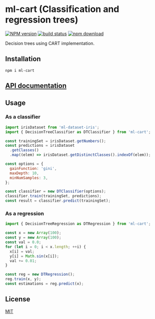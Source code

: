 # ml-cart (Classification and regression trees)

[![NPM version][npm-image]][npm-url]
[![build status][ci-image]][ci-url]
[![npm download][download-image]][download-url]

Decision trees using CART implementation.

## Installation

`npm i ml-cart`

## [API documentation](http://mljs.github.io/decision-tree-cart/)

## Usage

### As a classifier

```js
import irisDataset from 'ml-dataset-iris';
import { DecisionTreeClassifier as DTClassifier } from 'ml-cart';

const trainingSet = irisDataset.getNumbers();
const predictions = irisDataset
  .getClasses()
  .map((elem) => irisDataset.getDistinctClasses().indexOf(elem));

const options = {
  gainFunction: 'gini',
  maxDepth: 10,
  minNumSamples: 3,
};

const classifier = new DTClassifier(options);
classifier.train(trainingSet, predictions);
const result = classifier.predict(trainingSet);
```

### As a regression

```js
import { DecisionTreeRegression as DTRegression } from 'ml-cart';

const x = new Array(100);
const y = new Array(100);
const val = 0.0;
for (let i = 0; i < x.length; ++i) {
  x[i] = val;
  y[i] = Math.sin(x[i]);
  val += 0.01;
}

const reg = new DTRegression();
reg.train(x, y);
const estimations = reg.predict(x);
```

## License

[MIT](./LICENSE)

[npm-image]: https://img.shields.io/npm/v/ml-cart.svg
[npm-url]: https://npmjs.org/package/ml-cart
[ci-image]: https://github.com/mljs/decision-tree-cart/workflows/Node.js%20CI/badge.svg?branch=master
[ci-url]: https://github.com/mljs/decision-tree-cart/actions?query=workflow%3A%22Node.js+CI%22
[download-image]: https://img.shields.io/npm/dm/ml-cart.svg
[download-url]: https://npmjs.org/package/ml-cart
